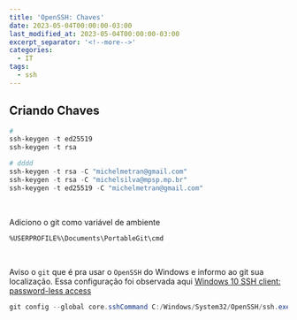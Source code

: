 ```yaml
---
title: 'OpenSSH: Chaves'
date: 2023-05-04T00:00:00-03:00
last_modified_at: 2023-05-04T00:00:00-03:00
excerpt_separator: '<!--more-->'
categories:
  - IT
tags:
  - ssh
---
```


## Criando Chaves

```powershell
#
ssh-keygen -t ed25519
ssh-keygen -t rsa

# dddd
ssh-keygen -t rsa -C "michelmetran@gmail.com"
ssh-keygen -t rsa -C "michelsilva@mpsp.mp.br"
ssh-keygen -t ed25519 -C "michelmetran@gmail.com"
```

<br>

Adiciono o git como variável de ambiente

```
%USERPROFILE%\Documents\PortableGit\cmd
```

<br>

Aviso o `git` que é pra usar o `OpenSSH` do Windows e informo ao git sua localização. Essa configuração foi observada aqui [Windows 10 SSH client: password-less access](https://superuser.com/questions/1433917/windows-10-ssh-client-password-less-access)

```powershell
git config --global core.sshCommand C:/Windows/System32/OpenSSH/ssh.exe
```
